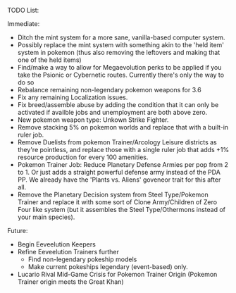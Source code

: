 TODO List:

Immediate: 

* Ditch the mint system for a more sane, vanilla-based computer system.
 * Possibly replace the mint system with something akin to the 'held item' system in pokemon (thus also removing the leftovers and making that one of the held items)
* Find/make a way to allow for Megaevolution perks to be applied if you take the Psionic or Cybernetic routes. Currently there's only the way to do so 
* Rebalance remaining non-legendary pokemon weapons for 3.6
* Fix any remaining Localization issues.
* Fix breed/assemble abuse by adding the condition that it can only be activated if availble jobs and unemployment are both above zero.
* New pokemon weapon type: Unkown Strike Fighter.
* Remove stacking 5% on pokemon worlds and replace that with a built-in ruler job.
* Remove Duelists from pokemon Trainer/Arcology Leisure districts as they're pointless, and replace those with a single ruler job that adds +1% resource production for every 100 amenities.
* Pokemon Trainer Job: Reduce Planetary Defense Armies per pop from 2 to 1. Or just adds a straight powerful defense army instead of the PDA PP. We already have the 'Plants vs. Aliens' goveneor trait for this after all.
* Remove the Planetary Decision system from Steel Type/Pokemon Trainer and replace it with some sort of Clone Army/Children of Zero Four like system (but it assembles the Steel Type/Othermons instead of your main species).

Future:

* Begin Eeveelution Keepers
* Refine Eeveelution Trainers further
  * Find non-legendary pokeship models
  * Make current pokeships legendary (event-based) only. 
* Lucario Rival Mid-Game Crisis for Pokemon Trainer Origin (Pokemon Trainer origin meets the Great Khan)
